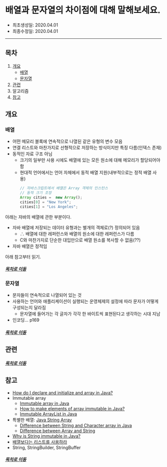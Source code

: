 배열과 문자열의 차이점에 대해 말해보세요.
=====
* 최초생성일: 2020.04.01
* 최종수정일: 2020.04.01
- - -
## 목차
1. [개요](#개요)
	* [배열](#배열)
	* [문자열](#문자열)
2. [관련](#관련)
3. 알고리즘
4. [참고](#참고)

## 개요
### 배열
* 어떤 메모리 블록에 연속적으로 나열된 같은 유형의 변수 모음
* 연결 리스트와 마찬가지로 선형적으로 저장하는 방식이지만 특징 다름(인덱스 존재)
* 동적인 자료 구조 아님
	* 크기의 일부만 사용 시에도 배열에 있는 모든 원소에 대해 메모리가 할당되어야 함
	* 현대적 언어에서는 언어 자체에서 동적 배열 지원(내부적으로는 정적 배열 사용)  
		```javascript
		// 자바스크립트에서 배열은 Array 객체의 인스턴스
		// 동적 크기 조정
		Array cities =  new Array();
		cities[0] = "New York";
		cities[1] = "Los Angeles";
		```

아래는 자바의 배열에 관한 부분이다.

* 자바 배열에 저장되는 데이터 유형과는 별개의 객체로(?) 정의되어 있음
	* ∴ 배열에 대한 레퍼런스와 배열의 원소에 대한 레퍼런스가 다름
	* C와 마찬가지로 단순한 대입만으로 배열 원소를 복사할 수 없음(??)
* 자바 배열은 정적임

아래 참고부터 읽기.

##### [목차로 이동](#목차)

### 문자열
* 문자들이 연속적으로 나열되어 있는 것
* 사용하는 언어와 애플리케이션이 실행되는 운영체제의 설정에 따라 문자가 어떻게 구성되는지 달라짐
	* 문자열에 들어가는 각 글자가 각각 한 바이트씩 표현된다고 생각하는 시대 지남
* 인코딩... p169

##### [목차로 이동](#목차)

## 관련


##### [목차로 이동](#목차)

## 참고
* [How do I declare and initialize and array in Java?](https://stackoverflow.com/questions/1200621/how-do-i-declare-and-initialize-an-array-in-java)
* Immutable array
	* [Immutable array in Java](https://stackoverflow.com/questions/3700971/immutable-array-in-java)
	* [How to make elements of array immutable in Java?](https://www.tutorialspoint.com/how-to-make-elements-of-array-immutable-in-java)
	* [Immutable ArrayList in Java](https://www.baeldung.com/java-immutable-list)
* 특별한 배열: [Java String Array](https://www.journaldev.com/17809/java-string-array)
	* [Difference between String and Character array in Java](https://www.geeksforgeeks.org/difference-between-string-and-character-array-in-java/)
	* [Difference between Array and String](http://www.differencebetween.net/technology/difference-between-array-and-string/)
* [Why is String immutable in Java?](https://stackoverflow.com/questions/22397861/why-is-string-immutable-in-java)
* [배열보다는 리스트를 사용하라](https://madplay.github.io/post/prefer-lists-to-arrays)
* String, StringBuilder, StringBuffer

##### [목차로 이동](#목차)

